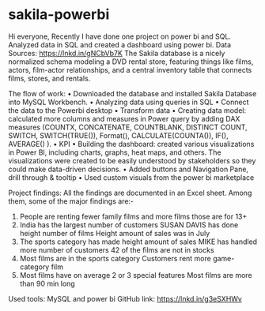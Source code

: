 # sakila-powerbi
Hi everyone,
Recently I have done one project on power bi and SQL. Analyzed data in SQL and created a dashboard using power bi.
Data Sources: https://lnkd.in/gNCbVb7K
The Sakila database is a nicely normalized schema modeling a DVD rental store, featuring things like films, actors, film-actor relationships, and a central inventory table that connects films, stores, and rentals.

The flow of work:
•	Downloaded the database and installed Sakila Database into MySQL Workbench.
•	Analyzing data using queries in SQL
•	Connect the data to the Powerbi desktop
•	Transform data
•	Creating data model: calculated more columns and measures in Power query by adding DAX measures (COUNTX, CONCATENATE, COUNTBLANK, DISTINCT COUNT, SWITCH, SWITCH(TRUE()), Format(), CALCULATE(COUNTA()), IF(), AVERAGE() ).
•	KPI
•	Building the dashboard: created various visualizations in Power Bl, including charts, graphs, heat maps, and others. The visualizations were created to be easily understood by stakeholders so they could make
data-driven decisions.
•	Added buttons and Navigation Pane, drill through & tooltip
•	Used custom visuals from the power bi marketplace


Project findings:
All the findings are documented in an Excel sheet. Among them, some of the major findings are:-
1. People are renting fewer family films and more films those are for 13+
2. India has the largest number of customers SUSAN DAVIS has done height number of films Height amount of sales was in July
3. The sports category has made height amount of sales MIKE has handled more number of customers 42 of  the films are not in stocks
4. Most	films are in the sports category Customers rent more game-category film
5. Most films have on average 2 or 3 special features Most films are more than 90 min long

Used tools: MySQL and power bi 
GitHub  link: https://lnkd.in/g3eSXHWv
